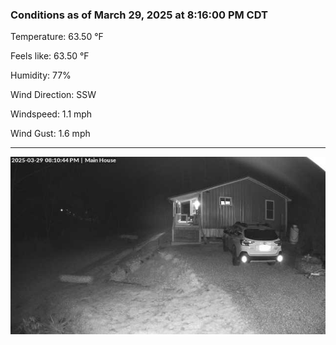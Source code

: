### Conditions as of March 29, 2025 at 8:16:00 PM CDT 

Temperature: 63.50 &deg;F

Feels like: 63.50 &deg;F

Humidity: 77%

Wind Direction: SSW

Windspeed: 1.1 mph

Wind Gust: 1.6 mph

---

<img src="./images/latest.jpeg"/>


